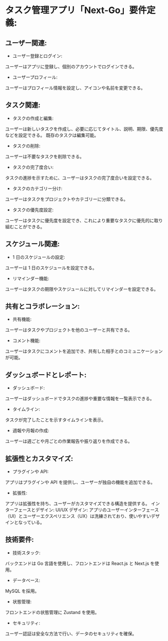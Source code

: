 # タスク管理アプリ「Next-Go」要件定義:

## ユーザー関連:

- ユーザー登録とログイン:

ユーザーはアプリに登録し、個別のアカウントでログインできる。

- ユーザープロフィール:

ユーザーはプロフィール情報を設定し、アイコンや名前を変更できる。

## タスク関連:

- タスクの作成と編集:

ユーザーは新しいタスクを作成し、必要に応じてタイトル、説明、期限、優先度などを設定できる。
既存のタスクは編集可能。

- タスクの削除:

ユーザーは不要なタスクを削除できる。

- タスクの完了度合い:

タスクの進捗を示すために、ユーザーはタスクの完了度合いを設定できる。

- タスクのカテゴリー分け:

ユーザーはタスクをプロジェクトやカテゴリーに分類できる。

- タスクの優先度設定:

ユーザーはタスクに優先度を設定でき、これにより重要なタスクに優先的に取り組むことができる。

## スケジュール関連:

- 1 日のスケジュールの設定:

ユーザーは 1 日のスケジュールを設定できる。

- リマインダー機能:

ユーザーはタスクの期限やスケジュールに対してリマインダーを設定できる。

## 共有とコラボレーション:

- 共有機能:

ユーザーはタスクやプロジェクトを他のユーザーと共有できる。

- コメント機能:

ユーザーはタスクにコメントを追加でき、共有した相手とのコミュニケーションが可能。

## ダッシュボードとレポート:

- ダッシュボード:

ユーザーはダッシュボードでタスクの進捗や重要な情報を一覧表示できる。

- タイムライン:

タスクが完了したことを示すタイムラインを表示。

- 週報や月報の作成:

ユーザーは週ごとや月ごとの作業報告や振り返りを作成できる。

## 拡張性とカスタマイズ:

- プラグインや API:

アプリはプラグインや API を提供し、ユーザーが独自の機能を追加できる。

- 拡張性:

アプリは拡張性を持ち、ユーザーがカスタマイズできる構造を提供する。
インターフェースとデザイン:
UI/UX デザイン:
アプリのユーザーインターフェース（UI）とユーザーエクスペリエンス（UX）は洗練されており、使いやすいデザインとなっている。

## 技術要件:

- 技術スタック:

バックエンドは Go 言語を使用し、フロントエンドは React.js と Next.js を使用。

- データベース:

MySQL を採用。

- 状態管理:

フロントエンドの状態管理に Zustand を使用。

- セキュリティ:

ユーザー認証は安全な方法で行い、データのセキュリティを確保。
